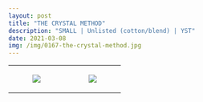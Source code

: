 ```yaml
---
layout: post
title: "THE CRYSTAL METHOD"
description: "SMALL | Unlisted (cotton/blend) | YST"
date: 2021-03-08
img: /img/0167-the-crystal-method.jpg
---
```




<table style="width:100%;"><tr><td style="vertical-align:top;">
      <figure class="tmblr-full" data-orig-height="2048" data-orig-width="1365" data-orig-src="https://concertshirts.netlify.app/shirts/0167/0167-01.jpg"><img src="https://64.media.tumblr.com/0ec3189654532fed2e0aa8fce6ac4980/3edde900e4fa06d0-0c/s540x810/14344492ed0ca72a8c240dacdda6eae1ae0e570d.jpg" data-orig-height="2048" data-orig-width="1365" data-orig-src="https://concertshirts.netlify.app/shirts/0167/0167-01.jpg"/></figure></td>
    <td style="vertical-align:top;">
      <figure class="tmblr-full" data-orig-height="2048" data-orig-width="1365" data-orig-src="https://concertshirts.netlify.app/shirts/0167/0167-02.jpg"><img src="https://64.media.tumblr.com/b718e29a4675bae1a84e2bf8eae11558/3edde900e4fa06d0-93/s540x810/7aa2334b75dc964b22120795347f8eb71c89f0ab.jpg" data-orig-height="2048" data-orig-width="1365" data-orig-src="https://concertshirts.netlify.app/shirts/0167/0167-02.jpg"/></figure></td>
  </tr></table>
